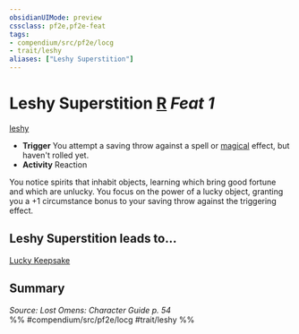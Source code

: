 ```yaml
---
obsidianUIMode: preview
cssclass: pf2e,pf2e-feat
tags:
- compendium/src/pf2e/locg
- trait/leshy
aliases: ["Leshy Superstition"]
---
```

# Leshy Superstition  [R](chapter-9-playing-the-game.md#Actions "Reaction") *Feat 1*  
[leshy](leshy-b1.md "Leshy Ancestry & Heritage Trait")  

- **Trigger** You attempt a saving throw against a spell or [magical](magical.md "Magical Item Trait") effect, but haven't rolled yet.
- **Activity** Reaction

You notice spirits that inhabit objects, learning which bring good fortune and which are unlucky. You focus on the power of a lucky object, granting you a +1 circumstance bonus to your saving throw against the triggering effect.

## Leshy Superstition leads to...

[Lucky Keepsake](lucky-keepsake-locg.md)

## Summary

*Source: Lost Omens: Character Guide p. 54*  
%% #compendium/src/pf2e/locg #trait/leshy %%
